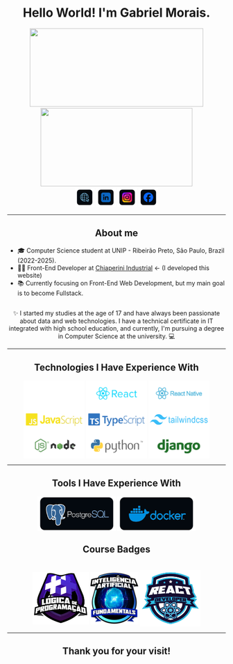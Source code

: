 <div align="center"><h1> Hello World! I'm Gabriel Morais.</h1></div>
<div style="display: flex;" align="center">
  <a href="https://github.com/GabrielMoraisDev/" >
   <img height="180em" width="400em" src="https://github-readme-stats.vercel.app/api?username=GabrielMoraisDev&show_icons=true&count_private=true&border_radius=10&bg_color=00000000&text_color=abd1ff&title_color=5ca5ff&icon_color=5ca5ff&hide_border=true">
   <img height="180em" width="350em" src="https://github-readme-stats.vercel.app/api/top-langs/?username=GabrielMoraisDev&layout=compact&langs_count=16&border_radius=10&bg_color=00000000&text_color=bfddff&title_color=5ca5ff&icon_color=5ca5ff&hide_border=true">
  </a>
</div>

<div align="center"> 
  <a href="https://gabrielmoraisdev.github.io/Portfolio/src/" target="_blank"><img height="45" src="https://github.com/GabrielMoraisDev/GabrielMoraisDev/blob/main/img/portifolio.png"></a> 
  <a href="https://www.linkedin.com/in/gabriel-morais-a3ab91243/" target="_blank"><img height="45" src="https://github.com/GabrielMoraisDev/GabrielMoraisDev/blob/main/img/linkedin.png"></a> 
  <a href="https://www.instagram.com/biel_morais51/" target="_blank"><img height="45" src="https://github.com/GabrielMoraisDev/GabrielMoraisDev/blob/main/img/instagram.png"></a> 
 <a href="https://www.facebook.com/profile.php?id=100005731294669" target="_blank"><img height="45" src="https://github.com/GabrielMoraisDev/GabrielMoraisDev/blob/main/img/facebook.png"></a> 
</div>
<hr />
<section>
    <h2 align="center">About me</h2>
    <ul>
        <li>🎓 Computer Science student at UNIP - Ribeirão Preto, São Paulo, Brazil (2022-2025).</li>
        <li>👨‍💻 Front-End Developer at <a href="https://www.chiaperini.com.br">Chiaperini Industrial</a> <- (I developed this website)</li>
        <li>📚 Currently focusing on Front-End Web Development, but my main goal is to become Fullstack.</li>
    </ul>
</section>
<section align="center">
  <h2></h2>
       ✨ I started my studies at the age of 17 and have always been passionate about data and web technologies. I have a technical certificate in IT integrated with high school education, and currently, I'm pursuing a degree in Computer Science at the university. 💻
</section>

 <hr />

<section align="center">
 <h2 align="center">Technologies I Have Experience With</h2>
   <img align="center" alt="HTML" height="60" width="140" src="https://github.com/GabrielMoraisDev/GabrielMoraisDev/blob/main/img/NEXT.png">
   <img align="center" alt="CSS" height="60" width="140" src="https://github.com/GabrielMoraisDev/GabrielMoraisDev/blob/main/img/REACTJS.png">
   <img align="center" alt="JavaScript" height="60" width="140" src="https://github.com/GabrielMoraisDev/GabrielMoraisDev/blob/main/img/NATIVE.png">
   <img align="center" alt="Php" height="60" width="140" src="https://github.com/GabrielMoraisDev/GabrielMoraisDev/blob/main/img/JavaScript.png">
   <img align="center" alt="Python" height="60" width="140" src="https://github.com/GabrielMoraisDev/GabrielMoraisDev/blob/main/img/TSS.png">
   <img align="center" alt="Php" height="60" width="140" src="https://github.com/GabrielMoraisDev/GabrielMoraisDev/blob/main/img/TAILWIND.png">
   <img align="center" alt="Php" height="60" width="140" src="https://github.com/GabrielMoraisDev/GabrielMoraisDev/blob/main/img/NODE.png">
   <img align="center" alt="Php" height="60" width="140" src="https://github.com/GabrielMoraisDev/GabrielMoraisDev/blob/main/img/PY.png">
   <img align="center" alt="Php" height="60" width="140" src="https://github.com/GabrielMoraisDev/GabrielMoraisDev/blob/main/img/DJANGO.png">
</section>
 <hr />
<section align="center">
   <h2 align="center">Tools I Have Experience With</h2>
   <img align="center" alt="postgres" height="80" width="180" src="https://github.com/GabrielMoraisDev/GabrielMoraisDev/blob/main/img/postgres.png">
   <img align="center" alt="docker.png" height="80" width="180" src="https://github.com/GabrielMoraisDev/GabrielMoraisDev/blob/main/img/docker.png">
  <div align="center"></div>
</section>

<section align="center" >
   <h2 align="center">Course Badges</h2>
  <br>
   <img align="center" alt="logic" height="120" width="130" src="https://github.com/GabrielMoraisDev/GabrielMoraisDev/blob/main/img/logic.png">
   <img align="center" alt="ia" height="120" width="110" src="https://github.com/GabrielMoraisDev/GabrielMoraisDev/blob/main/img/ia.png">
  <img align="center" alt="react" height="130" width="140" src="https://github.com/GabrielMoraisDev/GabrielMoraisDev/blob/main/img/reacty.png">
  <br>
  <div align="center"></div>
</section>


  <hr />
    <h2 align="center">Thank you for your visit!</h2>
